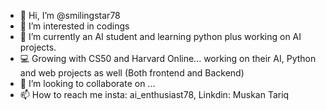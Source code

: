 - 👋 Hi, I’m @smilingstar78
- 👀 I’m interested in codings
- 🌱 I’m currently an AI student and learning python plus working on AI projects.
- 💻 Growing with CS50 and Harvard Online... working on their AI, Python and web projects as well (Both frontend and Backend)
- 💞️ I’m looking to collaborate on ...
- 📫 How to reach me insta: ai_enthusiast78, Linkdin: Muskan Tariq             

<!---
smilingstar78/smilingstar78 is a ✨ special ✨ repository because its `README.md` (this file) appears on your GitHub profile.
You can click the Preview link to take a look at your changes.
--->
